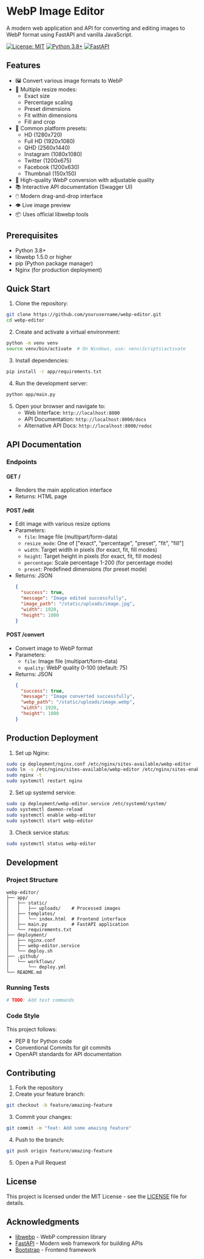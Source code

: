 # WebP Image Editor

A modern web application and API for converting and editing images to WebP format using FastAPI and vanilla JavaScript.

[![License: MIT](https://img.shields.io/badge/License-MIT-yellow.svg)](https://opensource.org/licenses/MIT)
[![Python 3.8+](https://img.shields.io/badge/python-3.8+-blue.svg)](https://www.python.org/downloads/)
[![FastAPI](https://img.shields.io/badge/FastAPI-0.104.1-009688.svg)](https://fastapi.tiangolo.com)

## Features

- 🖼️ Convert various image formats to WebP
- 🎨 Multiple resize modes:
  - Exact size
  - Percentage scaling
  - Preset dimensions
  - Fit within dimensions
  - Fill and crop
- 📱 Common platform presets:
  - HD (1280x720)
  - Full HD (1920x1080)
  - QHD (2560x1440)
  - Instagram (1080x1080)
  - Twitter (1200x675)
  - Facebook (1200x630)
  - Thumbnail (150x150)
- 🎯 High-quality WebP conversion with adjustable quality
- 📚 Interactive API documentation (Swagger UI)
- 🖱️ Modern drag-and-drop interface
- 👁️ Live image preview
- 📦 Uses official libwebp tools

## Prerequisites

- Python 3.8+
- libwebp 1.5.0 or higher
- pip (Python package manager)
- Nginx (for production deployment)

## Quick Start

1. Clone the repository:
```bash
git clone https://github.com/yourusername/webp-editor.git
cd webp-editor
```

2. Create and activate a virtual environment:
```bash
python -m venv venv
source venv/bin/activate  # On Windows, use: venv\Scripts\activate
```

3. Install dependencies:
```bash
pip install -r app/requirements.txt
```

4. Run the development server:
```bash
python app/main.py
```

5. Open your browser and navigate to:
   - Web Interface: `http://localhost:8000`
   - API Documentation: `http://localhost:8000/docs`
   - Alternative API Docs: `http://localhost:8000/redoc`

## API Documentation

### Endpoints

#### GET /
- Renders the main application interface
- Returns: HTML page

#### POST /edit
- Edit image with various resize options
- Parameters:
  - `file`: Image file (multipart/form-data)
  - `resize_mode`: One of ["exact", "percentage", "preset", "fit", "fill"]
  - `width`: Target width in pixels (for exact, fit, fill modes)
  - `height`: Target height in pixels (for exact, fit, fill modes)
  - `percentage`: Scale percentage 1-200 (for percentage mode)
  - `preset`: Predefined dimensions (for preset mode)
- Returns: JSON
  ```json
  {
    "success": true,
    "message": "Image edited successfully",
    "image_path": "/static/uploads/image.jpg",
    "width": 1920,
    "height": 1080
  }
  ```

#### POST /convert
- Convert image to WebP format
- Parameters:
  - `file`: Image file (multipart/form-data)
  - `quality`: WebP quality 0-100 (default: 75)
- Returns: JSON
  ```json
  {
    "success": true,
    "message": "Image converted successfully",
    "webp_path": "/static/uploads/image.webp",
    "width": 1920,
    "height": 1080
  }
  ```

## Production Deployment

1. Set up Nginx:
```bash
sudo cp deployment/nginx.conf /etc/nginx/sites-available/webp-editor
sudo ln -s /etc/nginx/sites-available/webp-editor /etc/nginx/sites-enabled/
sudo nginx -t
sudo systemctl restart nginx
```

2. Set up systemd service:
```bash
sudo cp deployment/webp-editor.service /etc/systemd/system/
sudo systemctl daemon-reload
sudo systemctl enable webp-editor
sudo systemctl start webp-editor
```

3. Check service status:
```bash
sudo systemctl status webp-editor
```

## Development

### Project Structure
```
webp-editor/
├── app/
│   ├── static/
│   │   ├── uploads/    # Processed images
│   ├── templates/
│   │   └── index.html  # Frontend interface
│   ├── main.py         # FastAPI application
│   └── requirements.txt
├── deployment/
│   ├── nginx.conf
│   ├── webp-editor.service
│   └── deploy.sh
├── .github/
│   └── workflows/
│       └── deploy.yml
└── README.md
```

### Running Tests
```bash
# TODO: Add test commands
```

### Code Style
This project follows:
- PEP 8 for Python code
- Conventional Commits for git commits
- OpenAPI standards for API documentation

## Contributing

1. Fork the repository
2. Create your feature branch:
```bash
git checkout -b feature/amazing-feature
```

3. Commit your changes:
```bash
git commit -m "feat: Add some amazing feature"
```

4. Push to the branch:
```bash
git push origin feature/amazing-feature
```

5. Open a Pull Request

## License

This project is licensed under the MIT License - see the [LICENSE](LICENSE) file for details.

## Acknowledgments

- [libwebp](https://developers.google.com/speed/webp/docs/api) - WebP compression library
- [FastAPI](https://fastapi.tiangolo.com/) - Modern web framework for building APIs
- [Bootstrap](https://getbootstrap.com/) - Frontend framework 